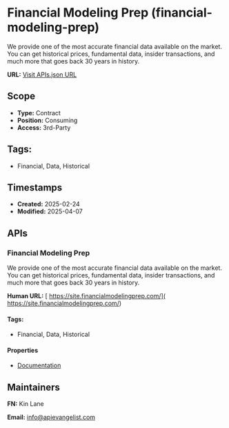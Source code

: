 # Financial Modeling Prep (financial-modeling-prep)
We provide one of the most accurate financial data available on the market. You can get historical prices, fundamental data, insider transactions, and much more that goes back 30 years in history.

**URL:** [Visit APIs.json URL](https://raw.githubusercontent.com/api-evangelist/financial-modeling-prep/refs/heads/main/apis.yml)

## Scope

- **Type:** Contract 
- **Position:** Consuming 
- **Access:** 3rd-Party 

## Tags:

 - Financial, Data, Historical

## Timestamps

- **Created:** 2025-02-24 
- **Modified:** 2025-04-07 

## APIs

### Financial Modeling Prep
We provide one of the most accurate financial data available on the market. You can get historical prices, fundamental data, insider transactions, and much more that goes back 30 years in history. 

**Human URL:** [ https://site.financialmodelingprep.com/]( https://site.financialmodelingprep.com/)


#### Tags:

 - Financial, Data, Historical

#### Properties

- [Documentation]( https://site.financialmodelingprep.com/)

## Maintainers

**FN:** Kin Lane

**Email:** info@apievangelist.com

